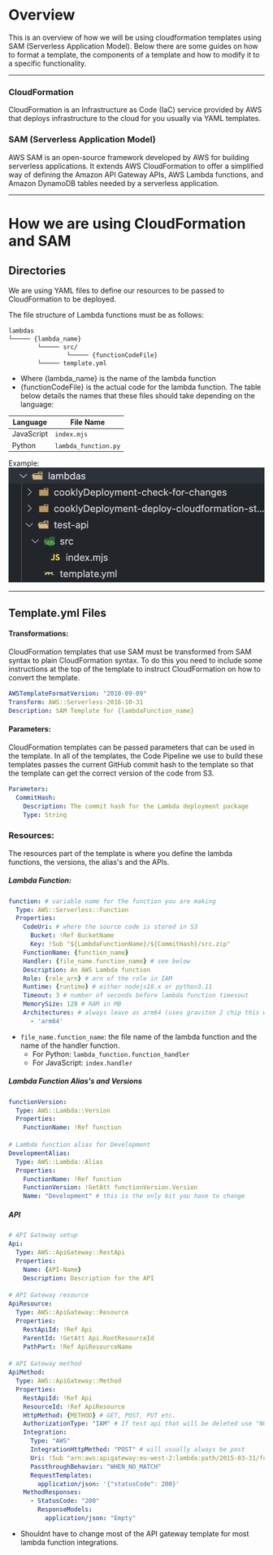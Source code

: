 # Overview

This is an overview of how we will be using cloudformation templates using SAM (Serverless Application Model). Below there are some guides on how to format a template, the components of a template and how to modify it to a specific functionality.

---

### CloudFormation

CloudFormation is an Infrastructure as Code (IaC) service provided by AWS that deploys infrastructure to the cloud for you usually via YAML templates.

### SAM (Serverless Application Model)

AWS SAM is an open-source framework developed by AWS for building serverless applications. It extends AWS CloudFormation to offer a simplified way of defining the Amazon API Gateway APIs, AWS Lambda functions, and Amazon DynamoDB tables needed by a serverless application.

---

# How we are using CloudFormation and SAM

## Directories

We are using YAML files to define our resources to be passed to CloudFormation to be deployed.

The file structure of Lambda functions must be as follows:

```
lambdas
└───── {lambda_name}
        └───── src/
                └───── {functionCodeFile}
        └───── template.yml
```

- Where {lambda_name} is the name of the lambda function
- {functionCodeFile} is the actual code for the lambda function. The table below details the names that these files should take depending on the language:

| Language   | File Name            |
| ---------- | -------------------- |
| JavaScript | `index.mjs`          |
| Python     | `lambda_function.py` |

Example:
![example](./directory_example.png)

---

## Template.yml Files

#### Transformations:

CloudFormation templates that use SAM must be transformed from SAM syntax to plain CloudFormation syntax. To do this you need to include some instructions at the top of the template to instruct CloudFormation on how to convert the template.

```yaml
AWSTemplateFormatVersion: "2010-09-09"
Transform: AWS::Serverless-2016-10-31
Description: SAM Template for {lambdaFunction_name}
```

#### Parameters:

CloudFormation templates can be passed parameters that can be used in the template. In all of the templates, the Code Pipeline we use to build these templates passes the current GitHub commit hash to the template so that the template can get the correct version of the code from S3.

```yaml
Parameters:
  CommitHash:
    Description: The commit hash for the Lambda deployment package
    Type: String
```

### Resources:

The resources part of the template is where you define the lambda functions, the versions, the alias's and the APIs.

##### Lambda Function:

```yaml
function: # variable name for the function you are making
  Type: AWS::Serverless::Function 
  Properties:
    CodeUri: # where the source code is stored in S3
      Bucket: !Ref BucketName
      Key: !Sub "${LambdaFunctionName}/${CommitHash}/src.zip"
    FunctionName: {function_name} 
    Handler: {file_name.function_name} # see below
    Description: An AWS Lambda function
    Role: {role_arn} # arn of the role in IAM
    Runtime: {runtime} # either nodejs18.x or python3.11
    Timeout: 3 # number of seconds before lambda function timesout
    MemorySize: 128 # RAM in MB
    Architectures: # always leave as arm64 (uses graviton 2 chip this way)
      - 'arm64'
```

- `file_name.function_name`: the file name of the lambda function and the name of the handler function. 
	- For Python: `lambda_function.function_handler`
	- For JavaScript: `index.handler`

##### Lambda Function Alias's and Versions

```yaml
functionVersion:
  Type: AWS::Lambda::Version
  Properties:
    FunctionName: !Ref function

# Lambda function alias for Development
DevelopmentAlias:
  Type: AWS::Lambda::Alias
  Properties:
    FunctionName: !Ref function
    FunctionVersion: !GetAtt functionVersion.Version 
    Name: "Development" # this is the only bit you have to change
```

##### API
```yaml
# API Gateway setup
Api:
  Type: AWS::ApiGateway::RestApi
  Properties:
    Name: {API-Name}
    Description: Description for the API

# API Gateway resource
ApiResource:
  Type: AWS::ApiGateway::Resource
  Properties:
    RestApiId: !Ref Api
    ParentId: !GetAtt Api.RootResourceId
    PathPart: !Ref ApiResourceName

# API Gateway method
ApiMethod:
  Type: AWS::ApiGateway::Method
  Properties:
    RestApiId: !Ref Api
    ResourceId: !Ref ApiResource
    HttpMethod: {METHOD} # GET, POST, PUT etc. 
    AuthorizationType: "IAM" # If test api that will be deleted use "NONE"
    Integration:
      Type: "AWS"
      IntegrationHttpMethod: "POST" # will usually always be post 
      Uri: !Sub "arn:aws:apigateway:eu-west-2:lambda:path/2015-03-31/functions/${function.Arn}/invocations"
      PassthroughBehavior: "WHEN_NO_MATCH"
      RequestTemplates:
        application/json: '{"statusCode": 200}'
    MethodResponses:
      - StatusCode: "200"
        ResponseModels:
          application/json: "Empty"
```

- Shouldnt have to change most of the API gateway template for most lambda function integrations.